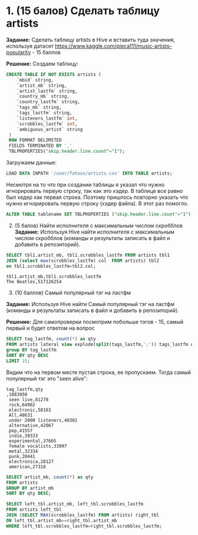 # 1. (15 балов) Сделать таблицу artists
**Задание:**
Сделать таблицу artists в Hive и вставить туда значения, используя датасет
https://www.kaggle.com/pieca111/music-artists-popularity - 15 баллов

**Решение:**
Создаем таблицу:
```sql
CREATE TABLE IF NOT EXISTS artists (
    `mbid` string,
    `artist_mb` string,
    `artist_lastfm` string,
    `country_mb` string,
    `country_lastfm` string,
    `tags_mb` string,
    `tags_lastfm` string,
    `listeners_lastfm` int,
    `scrobbles_lastfm` int,
    `ambiguous_artist` string
 )
 ROW FORMAT DELIMITED
 FIELDS TERMINATED BY ','
 TBLPROPERTIES("skip.header.line.count"="1");
```

Загружаем данные:
```sql
LOAD DATA INPATH '/user/fatuus/artists.csv' INTO TABLE artists;
```


Несмотря на то что при создании таблицы я указал что нужно игнорировать первую строку, так как это хэдер. В таблице все равно был хедер как первая строка. Поэтому пришлось повторно указать что нужно игнорировать первую строку (хэдер файла). В этот раз помогло.
```sql
ALTER TABLE tablename SET TBLPROPERTIES ("skip.header.line.count"="1");
```

2. (5 балов) Найти исполнителя с максимальным числом скробблов
**Задание:**
Используя Hive найти исполнителя с максимальным числом скробблов (команды и результаты записать в файл и добавить в репозиторий).

```sql
SELECT tbl1.artist_mb, tbl1.scrobbles_lastfm FROM artists tbl1
JOIN (select max(scrobbles_lastfm) col  FROM artists) tbl2
on tbl1.scrobbles_lastfm=tbl2.col;
```

```
tbl1.artist_mb,tbl1.scrobbles_lastfm
The Beatles,517126254
```

3. (10 баллов) Самый популярный тэг на ластфм

**Задание:**
Используя Hive найти Самый популярный тэг на ластфм (команды и результаты записать в файл и добавить в репозиторий).

**Решение:**
Для самопроверки посмотрим побольше тэгов - 15, самый первый и будет ответом на вопрос
```sql
SELECT tag_lastfm, count(*) as qty
FROM artists lateral view explode(split(tags_lastfm,';')) tags_lastfm AS tag_lastfm 
group BY tag_lastfm
SORT BY qty DESC
LIMIT 15;
```
Видим что на первом месте пустая строка, ее пропускаем. Тогда самый популярный тэг это "seen alive":
```
tag_lastfm,qty
,1083950
 seen live,81278
 rock,64902
 electronic,58163
 All,48631
 under 2000 listeners,48301
 alternative,42067
 pop,41557
 indie,39333
 experimental,37665
 female vocalists,33097
 metal,32334
 punk,28441
 electronica,28127
 american,27318
```

```sql
SELECT artist_mb, count(*) as qty
FROM artists
GROUP BY artist_mb
SORT BY qty DESC;
```

```sql
SELECT left_tbl.artist_mb, left_tbl.scrobbles_lastfm
FROM artists left_tbl
JOIN (SELECT MAX(scrobbles_lastfm) FROM artists) right_tbl
ON left_tbl.artist_mb==right_tbl.artist_mb
WHERE left_tbl.scrobbles_lastfm=right_tbl.scrobbles_lastfm;
```